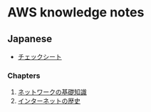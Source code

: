# AWS knowledge notes

## Japanese

- [チェックシート](/note/internet/checksheet.ja.md)

### Chapters

1. [ネットワークの基礎知識](/note/internet/chapters/01_basic_knowledge_of_network.ja.md)
1. [インターネットの歴史](/note/internet/chapters/02_history_of_the_internet.ja.md)
